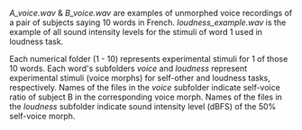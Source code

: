 
*A_voice.wav* & *B_voice.wav* are examples of unmorphed voice recordings of a pair of subjects saying 10 words in French. *loudness_example.wav*
is the example of all sound intensity levels for the stimuli of word 1 used in loudness task.

Each numerical folder (1 - 10) represents experimental stimuli for 1 of those 10 words. Each word's subfolders *voice* and *loudness* represent 
experimental stimuli (voice morphs) for self-other and loudness tasks, respectively. Names of the files in the *voice* subfolder indicate
self-voice ratio of subject B in the corresponding voice morph. Names of the files in the *loudness* subfolder indicate sound intensity level
(dBFS) of the 50% self-voice morph.